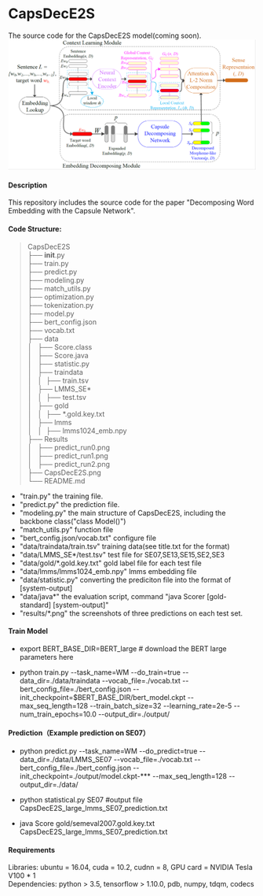 # CapsDecE2S
The source code for the CapsDecE2S model(coming soon).
![The structure of CapsDecE2S model.](https://github.com/Gdls/CapsDecE2S/blob/master/CapsDecE2S.png)

#### Description
This repository includes the source code for the paper "Decomposing Word Embedding with the Capsule Network".

#### Code Structure:
>CapsDecE2S<br>
├── __init__.py<br>
├── train.py<br>
├── predict.py<br>
├── modeling.py<br>
├── match_utils.py<br>
├── optimization.py<br>
├── tokenization.py<br>
├── model.py<br>
├── bert_config.json<br>
├── vocab.txt<br>
├── data<br>
│   ├── Score.class<br>
│   ├── Score.java<br>
│   ├── statistic.py<br>
│   ├── traindata<br>
│   │  ├── train.tsv<br>
│   ├── LMMS_SE\*<br>
│   │  ├── test.tsv<br>
│   ├── gold<br>
│   │  ├── \*.gold.key.txt<br>
│   ├── lmms<br>
│   │  ├── lmms1024_emb.npy<br>
├── Results<br>
│   ├── predict_run0.png<br>
│   ├── predict_run1.png<br>
│   ├── predict_run2.png<br>
├── CapsDecE2S.png<br>
└── README.md<br>

* "train.py" the training file.<br>
* "predict.py" the prediction file.<br>
* "modeling.py" the main structure of CapsDecE2S, including the backbone class("class Model()")<br> 
* "match_utils.py" function file
* "bert_config.json/vocab.txt" configure file
* "data/traindata/train.tsv" training data(see title.txt for the format)
* "data/LMMS_SE\*/test.tsv" test file for SE07,SE13,SE15,SE2,SE3
* "data/gold/\*.gold.key.txt" gold label file for each test file
* "data/lmms/lmms1024_emb.npy" lmms embedding file
* "data/statistic.py" converting the prediciton file into the format of [system-output]
* "data/java\*" the evaluation script, command "java Scorer [gold-standard] [system-output]"<br>
* "results/\*.png" the screenshots of three predictions on each test set.<br>

#### Train Model
* export BERT_BASE_DIR=BERT_large # download the BERT large parameters here

* python train.py --task_name=WM --do_train=true --data_dir=./data/traindata --vocab_file=./vocab.txt --bert_config_file=./bert_config.json --init_checkpoint=$BERT_BASE_DIR/bert_model.ckpt --max_seq_length=128 --train_batch_size=32 --learning_rate=2e-5 --num_train_epochs=10.0 --output_dir=./output/

#### Prediction（Example prediction on SE07）
* python predict.py --task_name=WM --do_predict=true --data_dir=./data/LMMS_SE07 --vocab_file=./vocab.txt --bert_config_file=./bert_config.json --init_checkpoint=./output/model.ckpt-*** --max_seq_length=128 --output_dir=./data/

* python statistical.py SE07 #output file CapsDecE2S_large_lmms_SE07_prediction.txt
* java Score gold/semeval2007.gold.key.txt CapsDecE2S_large_lmms_SE07_prediction.txt

#### Requirements
Libraries: ubuntu = 16.04, cuda = 10.2, cudnn = 8, GPU card = NVIDIA Tesla V100 * 1<br>
Dependencies: python > 3.5, tensorflow > 1.10.0, pdb, numpy, tdqm, codecs<br>
